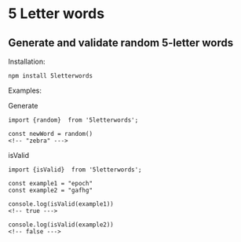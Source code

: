 # 5 Letter words

## Generate and validate random 5-letter words


Installation:

    npm install 5letterwords

Examples:


Generate

    import {random}  from '5letterwords';

    const newWord = random()
    <!-- "zebra" --->

isValid 

    import {isValid}  from '5letterwords';

    const example1 = "epoch"
    const example2 = "gafhg"

    console.log(isValid(example1))
    <!-- true --->

    console.log(isValid(example2))
    <!-- false --->
    




